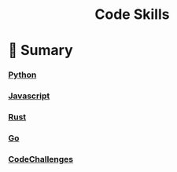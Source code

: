 <div align='center'>
    <h1><b>Code Skills</b></h1>
</div>

# :pushpin: Sumary 

### [Python](Python)
### [Javascript](Javascript)
### [Rust](Rust)
### [Go](Go)


### [CodeChallenges](CodeChallenges)
